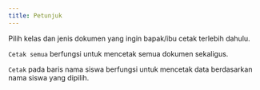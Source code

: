 ```yaml
---
title: Petunjuk
---
```


Pilih kelas dan jenis dokumen yang ingin bapak/ibu cetak terlebih dahulu.

`Cetak semua` berfungsi untuk mencetak semua dokumen sekaligus.

`Cetak` pada baris nama siswa berfungsi untuk mencetak data berdasarkan nama siswa yang dipilih.
